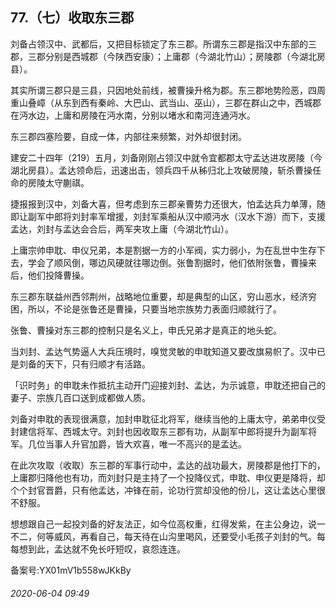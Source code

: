 ## 77.（七）收取东三郡
刘备占领汉中、武都后，又把目标锁定了东三郡。所谓东三郡是指汉中东部的三郡，三郡分别是西城郡（今陕西安康）；上庸郡（今湖北竹山）；房陵郡（今湖北房县）。



其实所谓三郡只是三县，只因地处前线，被曹操升格为郡。东三郡地势险恶，四周重山叠嶂（从东到西有秦岭、大巴山、武当山、巫山），三郡在群山之中，西城郡在沔水边，上庸和房陵在沔水南，分别以堵水和南河连通沔水。



东三郡四塞险要，自成一体，内部往来频繁，对外却很封闭。



建安二十四年（219）五月，刘备刚刚占领汉中就令宜都郡太守孟达进攻房陵（今湖北房县）。孟达领命后，迅速出击，领兵四千从秭归北上攻破房陵，斩杀曹操任命的房陵太守蒯祺。



捷报报到汉中，刘备大喜，但考虑到东三郡亲曹势力还很大，怕孟达兵力单薄，随即让副军中郎将刘封率军增援，刘封军乘船从汉中顺沔水（汉水下游）而下，支援孟达，刘封与孟达会合后，两军夹攻上庸（今湖北竹山）。



上庸宗帅申耽、申仪兄弟，本是割据一方的小军阀，实力弱小，为在乱世中生存下去，学会了顺风倒，哪边风硬就往哪边倒。张鲁割据时，他们依附张鲁，曹操来后，他们投降曹操。



东三郡东联益州西邻荆州，战略地位重要，却是典型的山区，穷山恶水，经济穷困，所以，不论是张鲁还是曹操，只要当地宗族势力表面归顺就行了。



张鲁、曹操对东三郡的控制只是名义上，申氏兄弟才是真正的地头蛇。



当刘封、孟达气势逼人大兵压境时，嗅觉灵敏的申耽知道又要改旗易帜了。汉中已是刘备的天下，只有归顺才有活路。



「识时务」的申耽未作抵抗主动开门迎接刘封、孟达，为示诚意，申耽还把自己的妻子、宗族几百口送到成都做人质。



刘备对申耽的表现很满意，加封申耽征北将军，继续当他的上庸太守，弟弟申仪受封建信将军、西城太守。刘封也因收取东三郡有功，从副军中郎将提升为副军将军。几位当事人升官加爵，皆大欢喜，唯一不高兴的是孟达。



在此次攻取（收取）东三郡的军事行动中，孟达的战功最大，房陵郡是他打下的，上庸郡归降他也有功，而刘封只是主持了一个投降仪式，申耽、申仪更是降将，却个个封官晋爵，只有他孟达，冲锋在前，论功行赏却没他的份儿，这让孟达心里很不舒服。



想想跟自己一起投刘备的好友法正，如今位高权重，红得发紫，在主公身边，说一不二，何等威风，再看自己，每天待在山沟里喝风，还要受小毛孩子刘封的气。每每想到此，孟达就不免长吁短叹，哀怨连连。



备案号:YX01mV1b558wJKkBy


###### 2020-06-04 09:49
